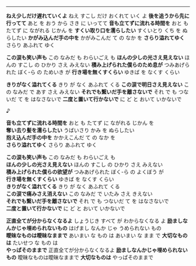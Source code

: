 
---
**ねえ少しだけ遅れていくよ**
ねえ すこし だけ おくれて いく よ
**後を追うから先に行ってて**
あと を おう から さき に いってて
**音も立てずに流れる時間を**
おと も たてず に ながれる じかん を
**すくい取り口を濡らしたい**
すくいとり くち を ぬらしたい
**かがみ込んだ手の中を**
かがみこんだ て の なか を
**さらり溢れてゆく**
さらり あふれて ゆく

**この涙も笑い声も**
この なみだ も わらいごえ も 
**ほんの少しの光さえ見えない**
ほんの すこし の ひかり さえ みえない
**積み上げられた僕らのため息が**
つみあげられた ぼく-ら の ためいき が
**行き場を無くすくらい**
ゆきば を なくす くらい

**きりがなく溢れてくる**
きり が なく あふれて くる
**この涙で明日さえ見えない**
この なみだ で あす さえ みえない
**それでも繋いだ手を離さないで**
それ で も つないだ て を はなさないで
**二度と置いて行かないで**
に ど と おいて いかないで

♪

**音も立てずに流れる時間を**
おと も たてず に ながれる じかん を  
**奪い去り髪を濡らしたい**
うばいさり かみ を ぬらしたい  
**抱え込んだ手の中を**
かかえこんだ て の なか を  
**さらり溢れてゆく**
さらり あふれて ゆく

**この涙も笑い声も**
この なみだ も わらいごえ も  
**ほんの少しの光さえ見えない**
ほんの すこし の ひかり さえ みえない  
**積み上げられた僕らの欲望が**
つみあげられた ぼく-ら の よくぼう が  
**行き場を無くすくらい**
ゆきば を なくす くらい  
**きりがなく溢れてくる**
きり が なく あふれて くる  
**この涙で痛みさえ消えない**
この なみだ で いたみ さえ きえない  
**それでも繋いだ手を離さないで**
それ で も つないだ て を はなさないで  
**二度と置いて行かないで**
に ど と おいて いかないで


**正直全てが分からなくなるよ**
しょうじき すべて が わからなくなる よ 
**励ましなんかじゃ埋められないもの**
はげまし なんか じゃ うめられない もの  
**曖昧なものは曖昧なままで**
あいまい な もの は あいまい な まま で 
**大切なものは**
たいせつ な もの は  
**やっぱそのままで**
正直全てが分からなくなるよ
**励ましなんかじゃ埋められないもの**
曖昧なものは曖昧なままで
**大切なものは**
やっぱそのままで
